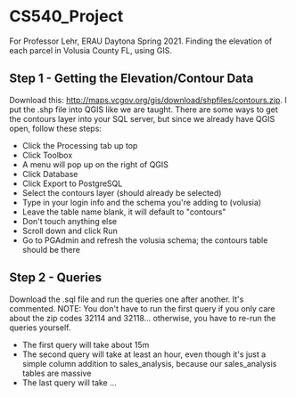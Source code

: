 # CS540_Project
For Professor Lehr, ERAU Daytona Spring 2021. Finding the elevation of each parcel in Volusia County FL, using GIS.

## Step 1 - Getting the Elevation/Contour Data
Download this: http://maps.vcgov.org/gis/download/shpfiles/contours.zip. I put the .shp file into QGIS like we are taught. There are some ways to get the contours layer into your SQL server, but since we already have QGIS open, follow these steps:

* Click the Processing tab up top
* Click Toolbox
* A menu will pop up on the right of QGIS
* Click Database
* Click Export to PostgreSQL
* Select the contours layer (should already be selected)
* Type in your login info and the schema you're adding to (volusia)
* Leave the table name blank, it will default to "contours"
* Don't touch anything else
* Scroll down and click Run
* Go to PGAdmin and refresh the volusia schema; the contours table should be there

## Step 2 - Queries
Download the .sql file and run the queries one after another. It's commented. NOTE: You don't have to run the first query if you only care about the zip codes 32114 and 32118... otherwise, you have to re-run the queries yourself.
* The first query will take about 15m
* The second query will take at least an hour, even though it's just a simple column addition to sales_analysis, because our sales_analysis tables are massive
* The last query will take ...
